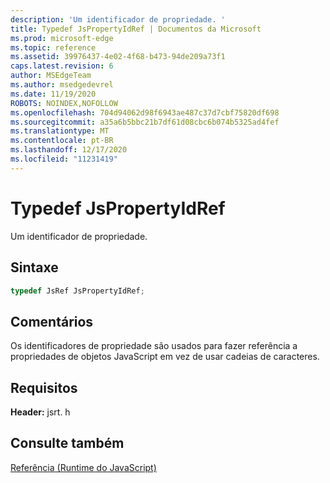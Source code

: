```yaml
---
description: 'Um identificador de propriedade. '
title: Typedef JsPropertyIdRef | Documentos da Microsoft
ms.prod: microsoft-edge
ms.topic: reference
ms.assetid: 39976437-4e02-4f68-b473-94de209a73f1
caps.latest.revision: 6
author: MSEdgeTeam
ms.author: msedgedevrel
ms.date: 11/19/2020
ROBOTS: NOINDEX,NOFOLLOW
ms.openlocfilehash: 704d94062d98f6943ae487c37d7cbf75820df698
ms.sourcegitcommit: a35a6b5bbc21b7df61d08cbc6b074b5325ad4fef
ms.translationtype: MT
ms.contentlocale: pt-BR
ms.lasthandoff: 12/17/2020
ms.locfileid: "11231419"
---
```

# Typedef JsPropertyIdRef

Um identificador de propriedade.  
  
## Sintaxe  
  
```cpp  
typedef JsRef JsPropertyIdRef;  
```  
  
## Comentários  
 Os identificadores de propriedade são usados para fazer referência a propriedades de objetos JavaScript em vez de usar cadeias de caracteres.  
  
## Requisitos  
 **Header:** jsrt. h  
  
## Consulte também  
 [Referência (Runtime do JavaScript)](../chakra-hosting/reference-javascript-runtime.md)
